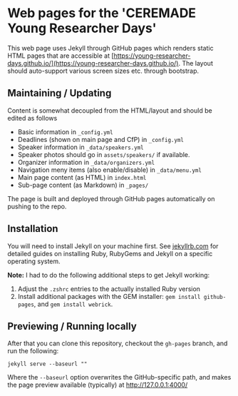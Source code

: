 # Web pages for the 'CEREMADE Young Researcher Days'

This web page uses Jekyll through GitHub pages which renders static HTML pages that are accessible at [https://young-researcher-days.github.io/](https://young-researcher-days.github.io/). The layout should auto-support various screen sizes etc. through bootstrap. 

## Maintaining / Updating

Content is somewhat decoupled from the HTML/layout and should be edited as follows

* Basic information in `_config.yml` 
* Deadlines (shown on main page and CfP) in `_config.yml` 
* Speaker information in `_data/speakers.yml`
* Speaker photos should go in `assets/speakers/` if available.
* Organizer information in `_data/organizers.yml`
* Navigation meny items (also enable/disable) in `_data/menu.yml`
* Main page content (as HTML) in `index.html`
* Sub-page content (as Markdown) in `_pages/`

The page is built and deployed through GitHub pages automatically on pushing to the repo.

## Installation
You will need to install Jekyll on your machine first. See [jekyllrb.com](https://jekyllrb.com/docs/installation/) for detailed guides on installing Ruby, RubyGems and Jekyll on a specific operating system. 

**Note:** I had to do the following additional steps to get Jekyll working:
1. Adjust the `.zshrc` entries to the actually installed Ruby version
2. Install additional packages with the GEM installer: `gem install github-pages`, and `gem install webrick`.


## Previewing / Running locally

 After that you can clone this repository, checkout the `gh-pages` branch, and run the following:

    jekyll serve --baseurl ""
    
Where the `--baseurl` option overwrites the GitHub-specific path, and makes the page preview available (typically) at http://127.0.0.1:4000/



